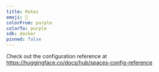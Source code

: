 ```yaml
---
title: Rates
emoji: 🏢
colorFrom: purple
colorTo: purple
sdk: docker
pinned: false
---
```


Check out the configuration reference at https://huggingface.co/docs/hub/spaces-config-reference

